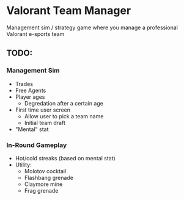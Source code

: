 # Valorant Team Manager

Management sim / strategy game where you manage a professional Valorant e-sports team

## TODO:

### Management Sim

- Trades
- Free Agents
- Player ages
  - Degredation after a certain age
- First time user screen
  - Allow user to pick a team name
  - Initial team draft
- "Mental" stat

### In-Round Gameplay

- Hot/cold streaks (based on mental stat)
- Utility:
  - Molotov cocktail
  - Flashbang grenade
  - Claymore mine
  - Frag grenade

